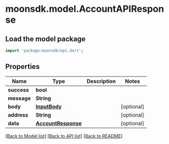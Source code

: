 # moonsdk.model.AccountAPIResponse

## Load the model package

```dart
import 'package:moonsdk/api.dart';
```

## Properties

| Name        | Type                                      | Description | Notes       |
| ----------- | ----------------------------------------- | ----------- | ----------- |
| **success** | **bool**                                  |             |             |
| **message** | **String**                                |             |             |
| **body**    | [**InputBody**](inputbody.md)             |             | \[optional] |
| **address** | **String**                                |             | \[optional] |
| **data**    | [**AccountResponse**](accountresponse.md) |             | \[optional] |

[\[Back to Model list\]](./#documentation-for-models) [\[Back to API list\]](./#documentation-for-api-endpoints) [\[Back to README\]](./)
